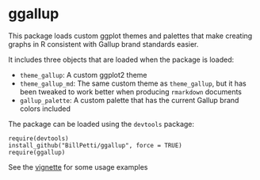# ggallup
This package loads custom ggplot themes and palettes that make creating graphs in R consistent with Gallup brand standards easier.

It includes three objects that are loaded when the package is loaded:

* `theme_gallup`: A custom ggplot2 theme
* `theme_gallup_md`: The same custom theme as `theme_gallup`, but it has been tweaked to work better when producing `rmarkdown` documents
* `gallup_palette`: A custom palette that has the current Gallup brand colors included

The package can be loaded using the `devtools` package:

```
require(devtools)
install_github("BillPetti/ggallup", force = TRUE)
require(ggallup)
```

See the [vignette](https://github.com/BillPetti/ggallup/blob/master/vignette/ggallupVignette.md) for some usage examples
